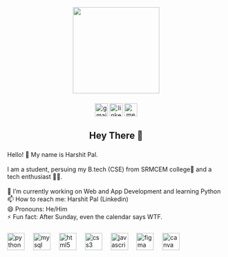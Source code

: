 <div align="center">
  <img height="200" src="https://github.com/JustHarshit/JustHarshit/assets/141824079/240b7281-503e-42cd-b577-96ac772ada33"  />
</div>



###

<div align="center">
  <a href="mailto:hpal52787@gmail.com">
  <img src="https://img.shields.io/static/v1?message=Gmail&logo=gmail&label=&color=D14836&logoColor=white&labelColor=&style=plastic" height="30" alt="gmail logo"></a>
  <a href="https://www.linkedin.com/in/harshit-pal-611a4b354">
  <img src="https://img.shields.io/static/v1?message=LinkedIn&logo=linkedin&label=&color=0077B5&logoColor=white&labelColor=&style=plastic" height="30" alt="linkedin logo"></a>
  <a href="https://medium.com/@Harshit_">
  <img src="https://img.shields.io/static/v1?message=Medium&logo=medium&label=&color=12100E&logoColor=white&labelColor=&style=plastic" height="30" alt="medium logo"></a>
</div>

###

<h2 align="center">Hey There 👋</h2>

###

<p align="left">Hello! 👋 My name is Harshit Pal. <br><br>I am a student, persuing my B.tech (CSE) from SRMCEM college🏫 and a tech enthusiast 🧑‍💻.<br><br>🔭 I’m currently working on Web and App Development and learning Python<br>📫 How to reach me: Harshit Pal (Linkedin)<br>😄 Pronouns: He/Him<br>⚡ Fun fact: After Sunday, even the calendar says WTF.</p>

###

<div align="left">
  <img src="https://cdn.jsdelivr.net/gh/devicons/devicon/icons/python/python-original.svg" height="40" alt="python logo"  />
  <img width="12" />
  <img src="https://img.shields.io/badge/MySQL-4479A1?logo=mysql&logoColor=white&style=for-the-badge" height="40" alt="mysql logo"  />
  <img width="12" />
  <img src="https://cdn.jsdelivr.net/gh/devicons/devicon/icons/html5/html5-original.svg" height="40" alt="html5 logo"  />
  <img width="12" />
  <img src="https://cdn.jsdelivr.net/gh/devicons/devicon/icons/css3/css3-original.svg" height="40" alt="css3 logo"  />
  <img width="12" />
  <img src="https://cdn.jsdelivr.net/gh/devicons/devicon/icons/javascript/javascript-original.svg" height="40" alt="javascript logo"  />
  <img width="12" />
  <img src="https://cdn.jsdelivr.net/gh/devicons/devicon/icons/figma/figma-original.svg" height="40" alt="figma logo"  />
  <img width="12" />
  <img src="https://cdn.jsdelivr.net/gh/devicons/devicon/icons/canva/canva-original.svg" height="40" alt="canva logo"  />
</div>

###
